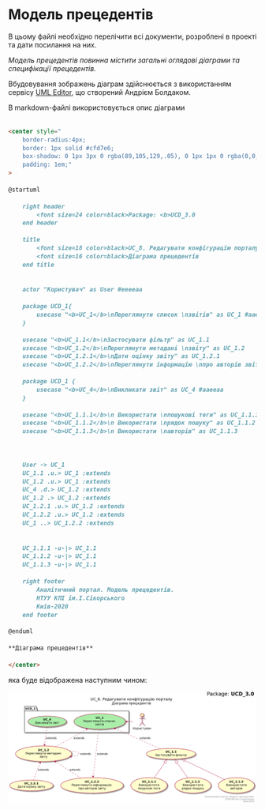 # Модель прецедентів

В цьому файлі необхідно перелічити всі документи, розроблені в проекті та дати посилання на них.

*Модель прецедентів повинна містити загальні оглядові діаграми та специфікації прецедентів.*



Вбудовування зображень діаграм здійснюється з використанням сервісу [UML Editor](https://jace-dev.herokuapp.com/design/uml-editor#/), що створений Андрієм Болдаком. 

В markdown-файлі використовується опис діаграми

```md

<center style="
    border-radius:4px;
    border: 1px solid #cfd7e6;
    box-shadow: 0 1px 3px 0 rgba(89,105,129,.05), 0 1px 1px 0 rgba(0,0,0,.025);
    padding: 1em;"
>

@startuml

    right header
        <font size=24 color=black>Package: <b>UCD_3.0
    end header

    title
        <font size=18 color=black>UC_8. Редагувати конфігурацію порталу
        <font size=16 color=black>Діаграма прецедентів
    end title


    actor "Користувач" as User #eeeeaa
    
    package UCD_1{
        usecase "<b>UC_1</b>\nПереглянути список \nзвітів" as UC_1 #aaeeaa
    }
    
    usecase "<b>UC_1.1</b>\nЗастосувати фільтр" as UC_1.1
    usecase "<b>UC_1.2</b>\nПереглянути метадані \nзвіту" as UC_1.2  
    usecase "<b>UC_1.2.1</b>\nДати оцінку звіту" as UC_1.2.1  
    usecase "<b>UC_1.2.2</b>\nПереглянути інформацію \nпро авторів звіту" as UC_1.2.2
    
    package UCD_1 {
        usecase "<b>UC_4</b>\nВикликати звіт" as UC_4 #aaeeaa
    }
    
    usecase "<b>UC_1.1.1</b>\n Використати \nпошукові теги" as UC_1.1.1  
    usecase "<b>UC_1.1.2</b>\n Використати \nрядок пошуку" as UC_1.1.2
    usecase "<b>UC_1.1.3</b>\n Використати \nавторів" as UC_1.1.3  
    
    
    
    User -> UC_1
    UC_1.1 .u.> UC_1 :extends
    UC_1.2 .u.> UC_1 :extends
    UC_4 .d.> UC_1.2 :extends
    UC_1.2 .> UC_1.2 :extends
    UC_1.2.1 .u.> UC_1.2 :extends
    UC_1.2.2 .u.> UC_1.2 :extends
    UC_1 ..> UC_1.2.2 :extends
    
    
    UC_1.1.1 -u-|> UC_1.1
    UC_1.1.2 -u-|> UC_1.1
    UC_1.1.3 -u-|> UC_1.1
    
    right footer
        Аналітичний портал. Модель прецедентів.
        НТУУ КПІ ім.І.Сікорського
        Киів-2020
    end footer

@enduml

**Діаграма прецедентів**

</center>
```

яка буде відображена наступним чином:
            
![alt text](UML_images/uml_precedent_model.png)

